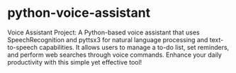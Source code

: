 # python-voice-assistant
Voice Assistant Project: A Python-based voice assistant that uses SpeechRecognition and pyttsx3 for natural language processing and text-to-speech capabilities. It allows users to manage a to-do list, set reminders, and perform web searches through voice commands. Enhance your daily productivity with this simple yet effective tool!
